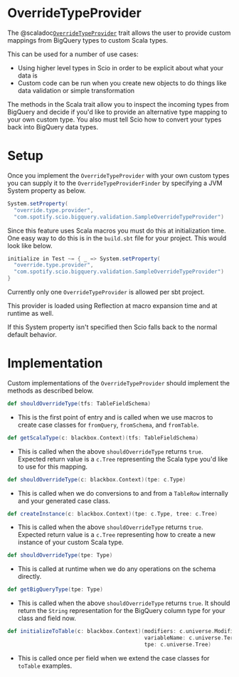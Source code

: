 # OverrideTypeProvider

The @scaladoc[`OverrideTypeProvider`](com.spotify.scio.bigquery.validation.OverrideTypeProvider) trait allows the user to provide custom mappings from BigQuery types to custom Scala types.

This can be used for a number of use cases:
* Using higher level types in Scio in order to be explicit about what your data is
* Custom code can be run when you create new objects to do things like data validation or simple transformation

The methods in the Scala trait allow you to inspect the incoming types from BigQuery and decide if you'd like to provide an alternative type mapping to your own custom type.  You also must tell Scio how to convert your types back into BigQuery data types.

# Setup

Once you implement the `OverrideTypeProvider` with your own custom types you can supply it to the `OverrideTypeProviderFinder` by specifying a JVM System property as below.

```scala
System.setProperty(
  "override.type.provider",
  "com.spotify.scio.bigquery.validation.SampleOverrideTypeProvider")
```

Since this feature uses Scala macros you must do this at initialization time.  One easy way to do this is in the `build.sbt` file for your project.  This would look like below.

```scala
initialize in Test ~= { _ => System.setProperty(
  "override.type.provider",
  "com.spotify.scio.bigquery.validation.SampleOverrideTypeProvider")
}
```

Currently only one `OverrideTypeProvider` is allowed per sbt project.

This provider is loaded using Reflection at macro expansion time and at runtime as well.

If this System property isn't specified then Scio falls back to the normal default behavior.

# Implementation

Custom implementations of the `OverrideTypeProvider` should implement the methods as described below.

```scala
def shouldOverrideType(tfs: TableFieldSchema)
```
- This is the first point of entry and is called when we use macros to create case classes for `fromQuery`, `fromSchema`, and `fromTable`.

```scala
def getScalaType(c: blackbox.Context)(tfs: TableFieldSchema)
```
- This is called when the above `shouldOverrideType` returns `true`.  Expected return value is a `c.Tree` representing the Scala type you'd like to use for this mapping.

```scala
def shouldOverrideType(c: blackbox.Context)(tpe: c.Type)
```
- This is called when we do conversions to and from a `TableRow` internally and your generated case class.

```scala
def createInstance(c: blackbox.Context)(tpe: c.Type, tree: c.Tree)
```
- This is called when the above `shouldOverrideType` returns `true`.  Expected return value is a `c.Tree` representing how to create a new instance of your custom Scala type.

```scala
def shouldOverrideType(tpe: Type)
```
- This is called at runtime when we do any operations on the schema directly.

```scala
def getBigQueryType(tpe: Type)
```
- This is called when the above `shouldOverrideType` returns `true`.  It should return the `String` representation for the BigQuery column type for your class and field now.

```scala
def initializeToTable(c: blackbox.Context)(modifiers: c.universe.Modifiers,
                                           variableName: c.universe.TermName,
                                           tpe: c.universe.Tree)
```
- This is called once per field when we extend the case classes for `toTable` examples.